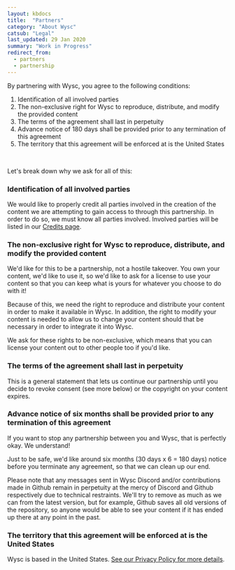 ```yaml
---
layout: kbdocs
title:  "Partners"
category: "About Wysc"
catsub: "Legal"
last_updated: 29 Jan 2020
summary: "Work in Progress"
redirect_from:
  - partners
  - partnership
---
```



By partnering with Wysc, you agree to the following conditions:

1. Identification of all involved parties
1. The non-exclusive right for Wysc to reproduce, distribute, and modify the provided content
1. The terms of the agreement shall last in perpetuity
1. Advance notice of 180 days shall be provided prior to any termination of this agreement
1. The territory that this agreement will be enforced at is the United States

<br>

Let's break down why we ask for all of this:

### Identification of all involved parties

We would like to properly credit all parties involved in the creation of the content we are attempting to gain access to through this partnership. In order to do so, we must know all parties involved. Involved parties will be listed in our [Credits page](../legal/credits).

### The non-exclusive right for Wysc to reproduce, distribute, and modify the provided content

We'd like for this to be a partnership, not a hostile takeover. You own your content, we'd like to use it, so we'd like to ask for a license to use your content so that you can keep what is yours for whatever you choose to do with it!

Because of this, we need the right to reproduce and distribute your content in order to make it available in Wysc. In addition, the right to modify your content is needed to allow us to change your content should that be necessary in order to integrate it into Wysc.

We ask for these rights to be non-exclusive, which means that you can license your content out to other people too if you'd like.

### The terms of the agreement shall last in perpetuity

This is a general statement that lets us continue our partnership until you decide to revoke consent (see more below) or the copyright on your content expires.

### Advance notice of six months shall be provided prior to any termination of this agreement

If you want to stop any partnership between you and Wysc, that is perfectly okay. We understand!

Just to be safe, we'd like around six months (30 days x 6 = 180 days) notice before you terminate any agreement, so that we can clean up our end.

Please note that any messages sent in Wysc Discord and/or contributions made in Github remain in perpetuity at the mercy of Discord and Github respectively due to technical restraints. We'll try to remove as much as we can from the latest version, but for example, Github saves all old versions of the repository, so anyone would be able to see your content if it has ended up there at any point in the past.

### The territory that this agreement will be enforced at is the United States

Wysc is based in the United States. [See our Privacy Policy for more details](../legal/privacy).

